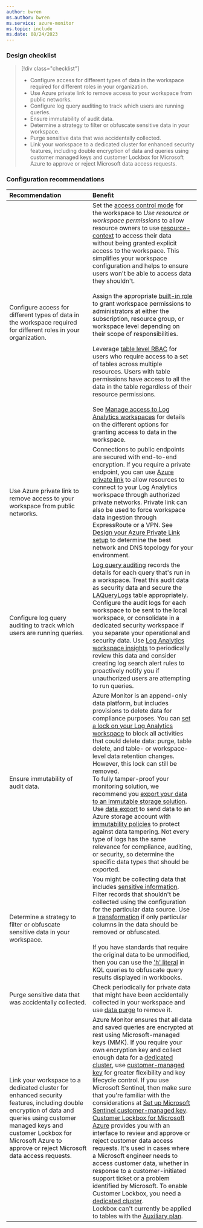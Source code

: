 ```yaml
---
author: bwren
ms.author: bwren
ms.service: azure-monitor
ms.topic: include
ms.date: 08/24/2023
---
```


### Design checklist

> [!div class="checklist"]
> - Configure access for different types of data in the workspace required for different roles in your organization.
> - Use Azure private link to remove access to your workspace from public networks.
> - Configure log query auditing to track which users are running queries.
> - Ensure immutability of audit data.
> - Determine a strategy to filter or obfuscate sensitive data in your workspace.
> - Purge sensitive data that was accidentally collected.
> - Link your workspace to a dedicated cluster for enhanced security features, including double encryption of data and queries using customer managed keys and customer Lockbox for Microsoft Azure to approve or reject Microsoft data access requests.

### Configuration recommendations

| Recommendation | Benefit |
|:---|:---|
| Configure access for different types of data in the workspace required for different roles in your organization. | Set the [access control mode](../logs/manage-access.md#access-control-mode) for the workspace to *Use resource or workspace permissions* to allow resource owners to use [resource-context](../logs/manage-access.md#access-mode) to access their data without being granted explicit access to the workspace. This simplifies your workspace configuration and helps to ensure users won't be able to access data they shouldn't.<br><br>Assign the appropriate [built-in role](../logs/manage-access.md#azure-rbac) to grant workspace permissions to administrators at either the subscription, resource group, or workspace level depending on their scope of responsibilities.<br><br>Leverage [table level RBAC](../logs/manage-access.md#set-table-level-read-access) for users who require access to a set of tables across multiple resources. Users with table permissions have access to all the data in the table regardless of their resource permissions.<br><br>See [Manage access to Log Analytics workspaces](../logs/manage-access.md) for details on the different options for granting access to data in the workspace. |
| Use Azure private link to remove access to your workspace from public networks. | Connections to public endpoints are secured with end-to-end encryption. If you require a private endpoint, you can use [Azure private link](../logs/private-link-security.md) to allow resources to connect to your Log Analytics workspace through authorized private networks. Private link can also be used to force workspace data ingestion through ExpressRoute or a VPN. See [Design your Azure Private Link setup](../logs/private-link-design.md) to determine the best network and DNS topology for your environment. |
| Configure log query auditing to track which users are running queries. | [Log query auditing](../logs/query-audit.md) records the details for each query that's run in a workspace. Treat this audit data as security data and secure the [LAQueryLogs](/azure/azure-monitor/reference/tables/laquerylogs) table appropriately. Configure the audit logs for each workspace to be sent to the local workspace, or consolidate in a dedicated security workspace if you separate your operational and security data. Use [Log Analytics workspace insights](../logs/log-analytics-workspace-insights-overview.md) to periodically review this data and consider creating log search alert rules to proactively notify you if unauthorized users are attempting to run queries. |
| Ensure immutability of audit data. | Azure Monitor is an append-only data platform, but includes provisions to delete data for compliance purposes. You can [set a lock on your Log Analytics workspace](/azure/azure-resource-manager/management/lock-resources) to block all activities that could delete data: purge, table delete, and table- or workspace-level data retention changes. However, this lock can still be removed.<br>To fully tamper-proof your monitoring solution, we recommend you [export your data to an immutable storage solution](/azure/storage/blobs/immutable-storage-overview). Use [data export](../logs/logs-data-export.md) to send data to an Azure storage account with [immutability policies](/azure/storage/blobs/immutable-policy-configure-version-scope) to protect against data tampering. Not every type of logs has the same relevance for compliance, auditing, or security, so determine the specific data types that should be exported. |
| Determine a strategy to filter or obfuscate sensitive data in your workspace. | You might be collecting data that includes [sensitive information](../logs/personal-data-mgmt.md). Filter records that shouldn't be collected using the configuration for the particular data source. Use a [transformation](../essentials/data-collection-transformations.md) if only particular columns in the data should be removed or obfuscated.<br><br>If you have standards that require the original data to be unmodified, then you can use the ['h' literal](/azure/data-explorer/kusto/query/scalar-data-types/string#obfuscated-string-literals) in KQL queries to obfuscate query results displayed in workbooks. |
| Purge sensitive data that was accidentally collected. | Check periodically for private data that might have been accidentally collected in your workspace and use [data purge](../logs/personal-data-mgmt.md#exporting-and-deleting-personal-data) to remove it. |
| Link your workspace to a dedicated cluster for enhanced security features, including double encryption of data and queries using customer managed keys and customer Lockbox for Microsoft Azure to approve or reject Microsoft data access requests.| Azure Monitor ensures that all data and saved queries are encrypted at rest using Microsoft-managed keys (MMK). If you require your own encryption key and collect enough data for a [dedicated cluster](../logs/logs-dedicated-clusters.md), use [customer-managed key](../logs/customer-managed-keys.md) for greater flexibility and key lifecycle control. If you use Microsoft Sentinel, then make sure that you're familiar with the considerations at [Set up Microsoft Sentinel customer-managed key](/azure/sentinel/customer-managed-keys#considerations).<br>[Customer Lockbox for Microsoft Azure](/azure/security/fundamentals/customer-lockbox-overview) provides you with an interface to review and approve or reject customer data access requests. It's used in cases where a Microsoft engineer needs to access customer data, whether in response to a customer-initiated support ticket or a problem identified by Microsoft. To enable Customer Lockbox, you need a [dedicated cluster](../logs/logs-dedicated-clusters.md). <br> Lockbox can't currently be applied to tables with the [Auxiliary plan](../logs/data-platform-logs.md#table-plans).  |
